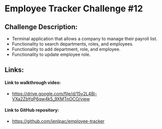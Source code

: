 # Employee Tracker Challenge #12

## Challenge Description:
* Terminal application that allows a company to manage their payroll list.
* Functionality to search departments, roles, and employees.
* Functionality to add department, role, and employee.
* Functionality to update employee role.

## Links:

#### Link to walkthrough video:
* https://drive.google.com/file/d/15y2L4Bi-VXa2ZbYqP6qw4k5_9XMTnOCO/view

#### Link to GitHub repository:
* https://github.com/jenlpac/employee-tracker